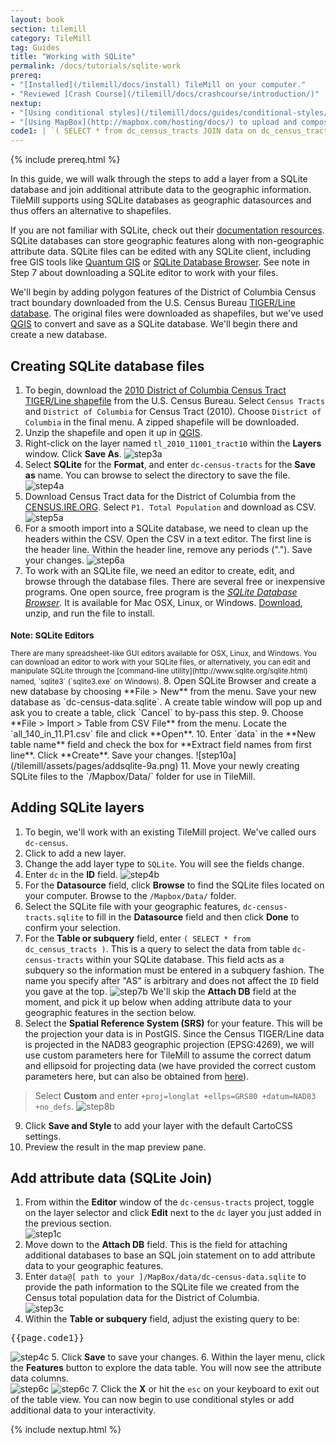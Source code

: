 ```yaml
---
layout: book
section: tilemill
category: TileMill
tag: Guides
title: "Working with SQLite"
permalink: /docs/tutorials/sqlite-work
prereq:
- "[Installed](/tilemill/docs/install) TileMill on your computer."
- "Reviewed [Crash Course](/tilemill/docs/crashcourse/introduction/)"
nextup:
- "[Using conditional styles](/tilemill/docs/guides/conditional-styles/) to control the appearance of points based on data."
- "[Using MapBox](http://mapbox.com/hosting/docs/) to upload and composite your map."
code1: | `( SELECT * from dc_census_tracts JOIN data on dc_census_tracts.geoid10 = data.geoid )`  
---
```

{% include prereq.html %}

In this guide, we will walk through the steps to add a layer from a SQLite database and join additional attribute data to the geographic information. TileMill supports using SQLite databases as geographic datasources and thus offers an alternative to shapefiles. 

If you are not familiar with SQLite, check out their [documentation resources](http://www.sqlite.org/docs.html). SQLite databases can store geographic features along with non-geographic attribute data. SQLite files can be edited with any SQLite client, including free GIS tools like [Quantum GIS](http://www.qgis.org/) or [SQLite Database Browser](http://sqlitebrowser.sourceforge.net/). See note in Step 7 about downloading a SQLite editor to work with your files.

We'll begin by adding polygon features of the District of Columbia Census tract boundary downloaded from the U.S. Census Bureau [TIGER/Line database](http://www.census.gov/geo/www/tiger/shp.html). The original files were downloaded as shapefiles, but we've used [QGIS](http://www.qgis.org/) to convert and save as a SQLite database. We'll begin there and create a new database. 

## Creating SQLite database files  

1. To begin, download the [2010 District of Columbia Census Tract TIGER/Line shapefile](http://www.census.gov/cgi-bin/geo/shapefiles2010/main) from the U.S. Census Bureau. Select `Census Tracts` and `District of Columbia` for Census Tract (2010). Choose `District of Columbia` in the final menu. A zipped shapefile will be downloaded.
2. Unzip the shapefile and open it up in [QGIS](http://www.qgis.org/).
3. Right-click on the layer named `tl_2010_11001_tract10` within the **Layers** window. Click **Save As**.
![step3a](/tilemill/assets/pages/addsqlite-3a.png)
4. Select **SQLite** for the **Format**, and enter `dc-census-tracts` for the **Save as** name. You can browse to select the directory to save the file. 
![step4a](/tilemill/assets/pages/addsqlite-4a.png)
5. Download Census Tract data for the District of Columbia from the [CENSUS.IRE.ORG](http://census.ire.org/data/bulkdata.html?state=11&sumlev=140). Select  `P1. Total Population` and download as CSV. 
![step5a](/tilemill/assets/pages/addsqlite-5a.png)
6. For a smooth import into a SQLite database, we need to clean up the headers within the CSV. Open the CSV in a text editor. The first line is the header line. Within the header line, remove any periods ("."). Save your changes. 
![step6a](/tilemill/assets/pages/addsqlite-6a.png)
7. To work with an SQLite file, we need an editor to create, edit, and browse through the database files. There are several free or inexpensive programs. One open source, free program is the *[SQLite Database Browser](http://sqlitebrowser.sourceforge.net/)*. It is available for Mac OSX, Linux, or Windows. [Download](http://sourceforge.net/projects/sqlitebrowser/files/sqlitebrowser/1.3/), unzip, and run the file to install. 
>
<small class='note' markdown='1'>
<h3>Note: SQLite Editors</h3>
There are many spreadsheet-like GUI editors available for OSX, Linux, and Windows. You can download an editor to work with your SQLite files, or alternatively, you can edit and manipulate SQLite through the [command-line utility](http://www.sqlite.org/sqlite.html) named, `sqlite3` (`sqlite3.exe` on Windows).   
</small>
8. Open SQLite Browser and create a new database by choosing **File > New** from the menu. Save your new database as `dc-census-data.sqlite`. A create table window will pop up and ask you to create a table, click `Cancel` to by-pass this step.
9. Choose **File > Import > Table from CSV File** from the menu. Locate the `all_140_in_11.P1.csv` file and click **Open**.
10. Enter `data` in the **New table name** field and check the box for **Extract field names from first line**. Click **Create**. Save your changes.  
![step10a](/tilemill/assets/pages/addsqlite-9a.png)
11. Move your newly creating SQLite files to the `/Mapbox/Data/` folder for use in TileMill. 

## Adding SQLite layers

1. To begin, we'll work with an existing TileMill project. We've called ours `dc-census`.
2. Click to add a new layer.
3. Change the add layer type to `SQLite`. You will see the fields change. 
4. Enter `dc` in the **ID** field.
![step4b](/tilemill/assets/pages/addsqlite-4b.png)
5. For the **Datasource** field, click **Browse** to find the SQLite files located on your computer. Browse to the `/Mapbox/Data/` folder.
6. Select the SQLite file with your geographic features, `dc-census-tracts.sqlite` to fill in the **Datasource** field and then click **Done** to confirm your selection.  
7. For the **Table or subquery** field, enter `( SELECT * from dc_census_tracts )`. This is a query to select the data from table `dc-census-tracts` within your SQLite database. This field acts as a subquery so the information must be entered in a subquery fashion. The name you specify after "AS" is arbitrary and does not affect the `ID` field you gave at the top.
![step7b](/tilemill/assets/pages/addsqlite-7b.png)
    We'll skip the **Attach DB** field at the moment, and pick it up below when adding attribute data to your geographic features in the section below.  
8. 	Select the **Spatial Reference System (SRS)** for your feature. This will be the projection your data is in PostGIS. Since the Census TIGER/Line data is projected in the NAD83 geographic projection (EPSG:4269), we will use custom parameters here for TileMill to assume the correct datum and ellipsoid for projecting data (we have provided the correct custom parameters here, but can also be obtained from [here](http://spatialreference.org/ref/epsg/4269/)). 
>
>Select **Custom** and enter `+proj=longlat +ellps=GRS80 +datum=NAD83 +no_defs`.
![step8b](/tilemill/assets/pages/addsqlite-8b.png)
9. Click **Save and Style** to add your layer with the default CartoCSS settings.
10. Preview the result in the map preview pane.

## Add attribute data (SQLite Join)

1. From within the **Editor** window of the `dc-census-tracts` project, toggle on the layer selector and click **Edit** next to the `dc` layer you just added in the previous section.  
![step1c](/tilemill/assets/pages/addsqlite-1c.png)
2. Move down to the **Attach DB** field. This is the field for attaching additional databases to base an SQL join statement on to add attribute data to your geographic features.  
3. Enter `data@[ path to your ]/MapBox/data/dc-census-data.sqlite` to provide the path information to the SQLite file we created from the Census total population data for the District of Columbia.  
![step3c](/tilemill/assets/pages/addsqlite-3c.png)
4. Within the **Table or subquery** field, adjust the existing query to be:
<pre>{{page.code1}}</pre>  
![step4c](/tilemill/assets/pages/addsqlite-4c.png)
5. Click **Save** to save your changes. 
6. Within the layer menu, click the **Features** button to explore the data table. You will now see the attribute data columns.  
![step6c](/tilemill/assets/pages/addsqlite-6c.png)
![step6c](/tilemill/assets/pages/addsqlite-7c.png)
7. Click the **X** or hit the `esc` on your keyboard to exit out of the table view. You can now begin to use conditional styles or add additional data to your interactivity.

{% include nextup.html %}
